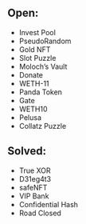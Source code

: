 ## Open:
- Invest Pool
- PseudoRandom
- Gold NFT
- Slot Puzzle
- Moloch’s Vault
- Donate
- WETH-11
- Panda Token
- Gate
- WETH10
- Pelusa
- Collatz Puzzle

## Solved:
- True XOR
- D31eg4t3
- safeNFT
- VIP Bank
- Confidential Hash
- Road Closed